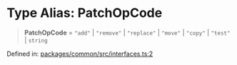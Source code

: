 # Type Alias: PatchOpCode

> **PatchOpCode** = `"add"` \| `"remove"` \| `"replace"` \| `"move"` \| `"copy"` \| `"test"` \| `string`

Defined in: [packages/common/src/interfaces.ts:2](https://github.com/dcdpr/did-btcr2-js/blob/4a717493e735221d072999f212891939f4de3f23/packages/common/src/interfaces.ts#L2)
